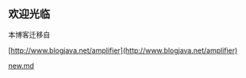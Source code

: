 ## 欢迎光临

本博客迁移自

[http://www.blogjava.net/amplifier](http://www.blogjava.net/amplifier) 

[new.md](new.md "hello")
